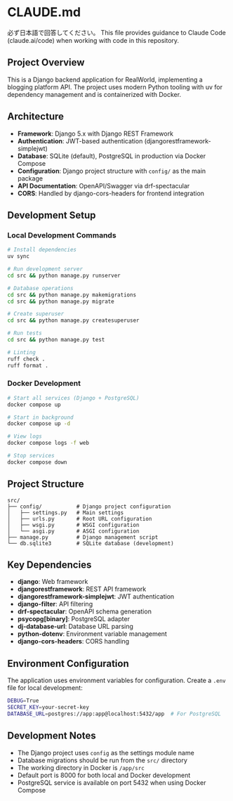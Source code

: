 # CLAUDE.md

必ず日本語で回答してください。
This file provides guidance to Claude Code (claude.ai/code) when working with code in this repository.

## Project Overview

This is a Django backend application for RealWorld, implementing a blogging platform API. The project uses modern Python tooling with uv for dependency management and is containerized with Docker.

## Architecture

- **Framework**: Django 5.x with Django REST Framework
- **Authentication**: JWT-based authentication (djangorestframework-simplejwt)
- **Database**: SQLite (default), PostgreSQL in production via Docker Compose
- **Configuration**: Django project structure with `config/` as the main package
- **API Documentation**: OpenAPI/Swagger via drf-spectacular
- **CORS**: Handled by django-cors-headers for frontend integration

## Development Setup

### Local Development Commands

```bash
# Install dependencies
uv sync

# Run development server
cd src && python manage.py runserver

# Database operations
cd src && python manage.py makemigrations
cd src && python manage.py migrate

# Create superuser
cd src && python manage.py createsuperuser

# Run tests
cd src && python manage.py test

# Linting
ruff check .
ruff format .
```

### Docker Development

```bash
# Start all services (Django + PostgreSQL)
docker compose up

# Start in background
docker compose up -d

# View logs
docker compose logs -f web

# Stop services
docker compose down
```

## Project Structure

```
src/
├── config/           # Django project configuration
│   ├── settings.py   # Main settings
│   ├── urls.py       # Root URL configuration
│   ├── wsgi.py       # WSGI configuration
│   └── asgi.py       # ASGI configuration
├── manage.py         # Django management script
└── db.sqlite3        # SQLite database (development)
```

## Key Dependencies

- **django**: Web framework
- **djangorestframework**: REST API framework
- **djangorestframework-simplejwt**: JWT authentication
- **django-filter**: API filtering
- **drf-spectacular**: OpenAPI schema generation
- **psycopg[binary]**: PostgreSQL adapter
- **dj-database-url**: Database URL parsing
- **python-dotenv**: Environment variable management
- **django-cors-headers**: CORS handling

## Environment Configuration

The application uses environment variables for configuration. Create a `.env` file for local development:

```bash
DEBUG=True
SECRET_KEY=your-secret-key
DATABASE_URL=postgres://app:app@localhost:5432/app  # For PostgreSQL
```

## Development Notes

- The Django project uses `config` as the settings module name
- Database migrations should be run from the `src/` directory
- The working directory in Docker is `/app/src`
- Default port is 8000 for both local and Docker development
- PostgreSQL service is available on port 5432 when using Docker Compose